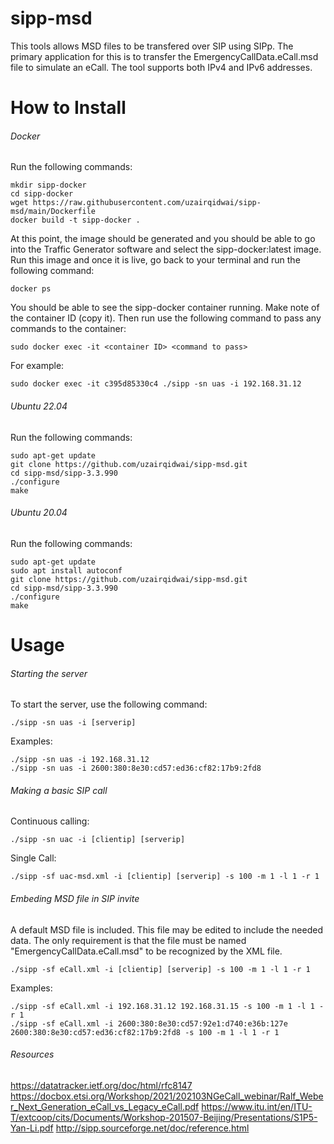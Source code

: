 # sipp-msd
This tools allows MSD files to be transfered over SIP using SIPp. The primary application for this is to transfer the EmergencyCallData.eCall.msd file to simulate an eCall. The tool supports both IPv4 and IPv6 addresses. 


# How to Install


###### Docker
Run the following commands:
```
mkdir sipp-docker
cd sipp-docker
wget https://raw.githubusercontent.com/uzairqidwai/sipp-msd/main/Dockerfile
docker build -t sipp-docker .
```
At this point, the image should be generated and you should be able to go into the Traffic Generator software and select the sipp-docker:latest image. Run this image and once it is live, go back to your terminal and run the following command:
```
docker ps
```
You should be able to see the sipp-docker container running. Make note of the container ID (copy it). Then run use the following command to pass any commands to the container:
```
sudo docker exec -it <container ID> <command to pass>
```
For example:
```
sudo docker exec -it c395d85330c4 ./sipp -sn uas -i 192.168.31.12
```

###### Ubuntu 22.04 
Run the following commands:
```
sudo apt-get update
git clone https://github.com/uzairqidwai/sipp-msd.git
cd sipp-msd/sipp-3.3.990
./configure
make
```


###### Ubuntu 20.04 
Run the following commands:
```
sudo apt-get update
sudo apt install autoconf
git clone https://github.com/uzairqidwai/sipp-msd.git
cd sipp-msd/sipp-3.3.990
./configure
make
```

# Usage

###### Starting the server
To start the server, use the following command:
```
./sipp -sn uas -i [serverip]
```

Examples:
```
./sipp -sn uas -i 192.168.31.12
./sipp -sn uas -i 2600:380:8e30:cd57:ed36:cf82:17b9:2fd8
```


###### Making a basic SIP call
Continuous calling:
```
./sipp -sn uac -i [clientip] [serverip]
```

Single Call:
```
./sipp -sf uac-msd.xml -i [clientip] [serverip] -s 100 -m 1 -l 1 -r 1 
```


###### Embeding MSD file in SIP invite
A default MSD file is included. This file may be edited to include the needed data. The only requirement is that the file must be named "EmergencyCallData.eCall.msd" to be recognized by the XML file.
```
./sipp -sf eCall.xml -i [clientip] [serverip] -s 100 -m 1 -l 1 -r 1
```

Examples:
```
./sipp -sf eCall.xml -i 192.168.31.12 192.168.31.15 -s 100 -m 1 -l 1 -r 1
./sipp -sf eCall.xml -i 2600:380:8e30:cd57:92e1:d740:e36b:127e 2600:380:8e30:cd57:ed36:cf82:17b9:2fd8 -s 100 -m 1 -l 1 -r 1 
```



###### Resources
https://datatracker.ietf.org/doc/html/rfc8147
https://docbox.etsi.org/Workshop/2021/202103NGeCall_webinar/Ralf_Weber_Next_Generation_eCall_vs_Legacy_eCall.pdf
https://www.itu.int/en/ITU-T/extcoop/cits/Documents/Workshop-201507-Beijing/Presentations/S1P5-Yan-Li.pdf
http://sipp.sourceforge.net/doc/reference.html


